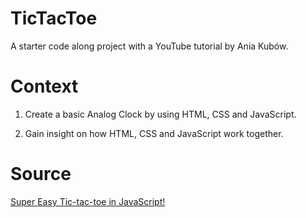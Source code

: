 # TicTacToe

A starter code along project with a YouTube tutorial by Ania Kubów.

# Context

1. Create a basic Analog Clock by using HTML, CSS and JavaScript.

2. Gain insight on how HTML, CSS and JavaScript work together.

# Source

[Super Easy Tic-tac-toe in JavaScript!](https://www.youtube.com/watch?v=DRaWr0Dcbl0&t=5s)
